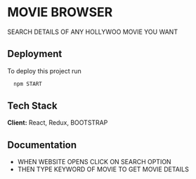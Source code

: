 
# MOVIE BROWSER
SEARCH DETAILS OF ANY HOLLYWOO MOVIE YOU WANT




## Deployment

To deploy this project run

```bash
  npm START
```


## Tech Stack

**Client:** React, Redux, BOOTSTRAP




## Documentation

- WHEN WEBSITE OPENS CLICK ON SEARCH OPTION
- THEN TYPE KEYWORD OF MOVIE TO GET MOVIE DETAILS


